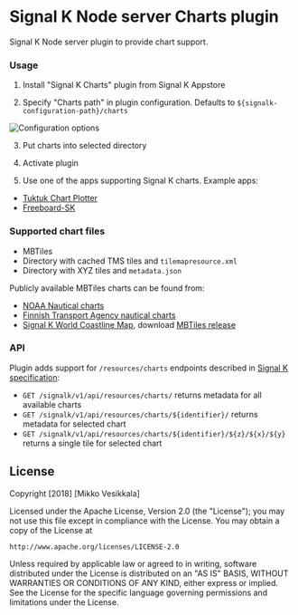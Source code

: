 # Signal K Node server Charts plugin

Signal K Node server plugin to provide chart support.

### Usage

1. Install "Signal K Charts" plugin from Signal K Appstore

2. Specify "Charts path" in plugin configuration. Defaults to `${signalk-configuration-path}/charts`

![Configuration options](https://user-images.githubusercontent.com/1435910/35300372-df2871de-0090-11e8-87db-b81cb775ed32.png)

3. Put charts into selected directory

4. Activate plugin

5. Use one of the apps supporting Signal K charts.
Example apps:
- [Tuktuk Chart Plotter](https://github.com/vokkim/tuktuk-chart-plotter)
- [Freeboard-SK](https://github.com/SignalK/freeboard-sk)

### Supported chart files

- MBTiles
- Directory with cached TMS tiles and `tilemapresource.xml`
- Directory with XYZ tiles and `metadata.json`

Publicly available MBTiles charts can be found from:
- [NOAA Nautical charts](http://tileservice.charts.noaa.gov/)
- [Finnish Transport Agency nautical charts](https://github.com/vokkim/rannikkokartat-mbtiles)
- [Signal K World Coastline Map](https://github.com/netAction/signalk-world-coastline-map), download [MBTiles release](https://github.com/netAction/signalk-world-coastline-map/releases/download/v1.0/signalk-world-coastline-map-database.tgz)

### API

Plugin adds support for `/resources/charts` endpoints described in [Signal K specification](http://signalk.org/specification/1.0.0/doc/otherBranches.html#resourcescharts):

- `GET /signalk/v1/api/resources/charts/` returns metadata for all available charts
- `GET /signalk/v1/api/resources/charts/${identifier}/` returns metadata for selected chart
- `GET /signalk/v1/api/resources/charts/${identifier}/${z}/${x}/${y}` returns a single tile for selected chart

License
-------
Copyright [2018] [Mikko Vesikkala]

Licensed under the Apache License, Version 2.0 (the "License");
you may not use this file except in compliance with the License.
You may obtain a copy of the License at

    http://www.apache.org/licenses/LICENSE-2.0

Unless required by applicable law or agreed to in writing, software
distributed under the License is distributed on an "AS IS" BASIS,
WITHOUT WARRANTIES OR CONDITIONS OF ANY KIND, either express or implied.
See the License for the specific language governing permissions and
limitations under the License.